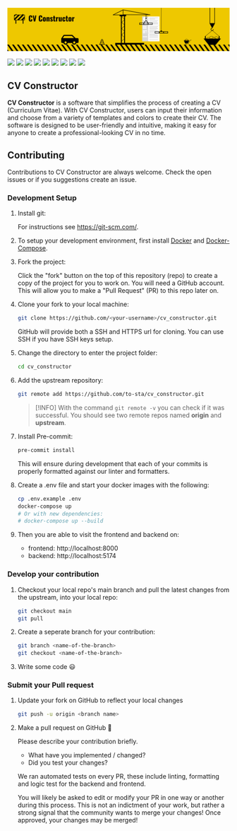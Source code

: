 ![Alt text](docs/readme/Banner.png)

![](https://img.shields.io/badge/Python-informational?style=for-the-badge&logo=python&logoColor=white&color=black&labelColor=EEC800)
![](https://img.shields.io/badge/Django-informational?style=for-the-badge&logo=django&logoColor=white&color=black&labelColor=EEC800)
![](https://img.shields.io/badge/Svelte-informational?style=for-the-badge&logo=svelte&logoColor=white&color=black&labelColor=EEC800)
![](https://img.shields.io/badge/Tailwind_CSS-informational?style=for-the-badge&logo=tailwindcss&logoColor=white&color=black&labelColor=EEC800)
![](https://img.shields.io/badge/pre_commit-informational?style=for-the-badge&logo=pre-commit&logoColor=white&color=black&labelColor=EEC800)
![](https://img.shields.io/badge/prettier-informational?style=for-the-badge&logo=prettier&logoColor=white&color=black&labelColor=EEC800)
![](https://img.shields.io/badge/Figma-informational?style=for-the-badge&logo=figma&logoColor=white&color=black&labelColor=EEC800)
![](https://img.shields.io/badge/Docker-informational?style=for-the-badge&logo=docker&logoColor=white&color=black&labelColor=EEC800)
![](https://img.shields.io/badge/Ruff-informational?style=for-the-badge&logo=ruff&logoColor=white&color=black&labelColor=EEC800)

## CV Constructor

**CV Constructor** is a software that simplifies the process of creating a CV (Curriculum Vitae). With CV Constructor, users can input their information and choose from a variety of templates and colors to create their CV. The software is designed to be user-friendly and intuitive, making it easy for anyone to create a professional-looking CV in no time.


## Contributing

Contributions to CV Constructor are always welcome. Check the open issues or if you suggestions create an issue.

### Development Setup

1. Install git:

    For instructions see https://git-scm.com/.

2. To setup your development environment, first install [Docker](https://docs.docker.com/get-docker/) and [Docker-Compose](https://docs.docker.com/compose/).


2. Fork the project:

    Click the "fork" button on the top of this repository (repo) to create a copy of the project for you to work on. You will need a GitHub account. This will allow you to make a "Pull Request" (PR) to this repo later on.

3. Clone your fork to your local machine:

    ```bash
    git clone https://github.com/<your-username>/cv_constructor.git
    ```
    GitHub will provide both a SSH and HTTPS url for cloning.  You can use SSH if you have SSH keys setup.

4. Change the directory to enter the project folder:

    ```bash
    cd cv_constructor
    ```

5. Add the upstream repository:

    ```bash
    git remote add https://github.com/to-sta/cv_constructor.git
    ```

    >[!INFO]
    > With the command `git remote -v` you can check if it was successful. You should see two remote repos named **origin** and **upstream**.

6. Install Pre-commit:

    ```bash
    pre-commit install
    ```

    This will ensure during development that each of your commits is properly formatted against our linter and formatters.

7. Create a .env file and start your docker images with the following:

    ```bash
    cp .env.example .env
    docker-compose up
    # Or with new dependencies:
    # docker-compose up --build
    ```
8. Then you are able to visit the frontend and backend on:

    * frontend: http://localhost:8000
    * backend: http://localhost:5174

### Develop your contribution

1. Checkout your local repo's main branch and pull the latest changes from the upstream, into your local repo:

    ```bash
    git checkout main
    git pull
    ```

2. Create a seperate branch for your contribution:

    ```bash
    git branch <name-of-the-branch>
    git checkout <name-of-the-branch>
    ```

3. Write some code :smiley:


### Submit your Pull request

1. Update your fork on GitHub to reflect your local changes

    ```bash
    git push -u origin <branch name>
    ```

2. Make a pull request on GitHub :rocket:

    Please describe your contribution briefly.

    * What have you implemented / changed?
    * Did you test your changes?

    We ran automated tests on every PR, these include linting, formatting and logic test for the backend and frontend.

    You will likely be asked to edit or modify your PR in one way or another during this process. This is not an indictment of your work, but rather a strong signal that the community wants to merge your changes! Once approved, your changes may be merged!
